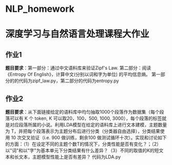 # NLP_homework
# 深度学习与自然语言处理课程大作业
## 作业1
**题目要求**：第一部分：通过中文语料库来验证Zipf's Law. 第二部分：阅读《Entropy Of English》，计算中文(分别以词和字为单位) 的平均信息熵。
第一部分的的代码为zipf_law.py，第二部分的代码为entropy.py

## 作业2
**题目要求**：从下面链接给定的语料库中均匀抽取1000个段落作为数据集（每个段落可以有 K 个 token, K 可以取20，100，500, 1000, 3000），每个段落的标签就是对应段落所属的小说。利用LDA模型在给定的语料库上进行文本建模，主题数量为 T，并把每个段落表示为主题分布后进行分类（分类器自由选择），分类结果使用 10 次交叉验证（i.e. 900 做训练，剩余100 做测试循环十次）。实现和讨论如下的方面：（1）在设定不同的主题个数T的情况下，分类性能是否有变化？；（2）以"词"和以"字"为基本单元下分类结果有什么差异？（3）不同的取值的K的短文本和长文本，主题模型性能上是否有差异？
代码为LDA.py

